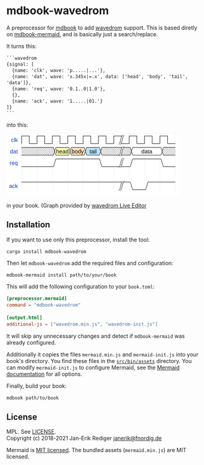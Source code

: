 # mdbook-wavedrom

A preprocessor for [mdbook][] to add [wavedrom][] support.
This is based diretly on [mdbook-mermaid][], and is basically just a search/replace.

[mdbook]: https://github.com/rust-lang-nursery/mdBook
[wavedrom]: https://github.com/wavedrom/wavedrom
[mdbook-mermaid]: https://github.com/badboy/mdbook-mermaid

It turns this:

~~~
```wavedrom
{signal: [
  {name: 'clk', wave: 'p.....|...'},
  {name: 'dat', wave: 'x.345x|=.x', data: ['head', 'body', 'tail', 'data']},
  {name: 'req', wave: '0.1..0|1.0'},
  {},
  {name: 'ack', wave: '1.....|01.'}
]}
```
~~~

into this:

![Simple Graph](example-diagram.png)

in your book.
(Graph provided by [wavedrom Live Editor](https://wavedrom.com/editor.html)

## Installation

If you want to use only this preprocessor, install the tool:

```
cargo install mdbook-wavedrom
```

Then let `mdbook-wavedrom` add the required files and configuration:

```
mdbook-mermaid install path/to/your/book
```


This will add the following configuration to your `book.toml`:

```toml
[preprocessor.mermaid]
command = "mdbook-wavedrom"

[output.html]
additional-js = ["wavedrom.min.js", "wavedrom-init.js"]
```

It will skip any unnecessary changes and detect if `mdbook-mermaid` was already configured.

Additionally it copies the files `mermaid.min.js` and  `mermaid-init.js` into your book's directory.
You find these files in the [`src/bin/assets`](src/bin/assets) directory.
You can modify `mermaid-init.js` to configure Mermaid, see the [Mermaid documentation] for all options.

[Mermaid documentation]: https://mermaid-js.github.io/mermaid/#/Setup?id=mermaidapi-configuration-defaults

Finally, build your book:

```
mdbook path/to/book
```

## License

MPL. See [LICENSE](LICENSE).  
Copyright (c) 2018-2021 Jan-Erik Rediger <janerik@fnordig.de>

Mermaid is [MIT licensed](https://github.com/knsv/mermaid/blob/master/LICENSE).
The bundled assets (`mermaid.min.js`) are MIT licensed.
